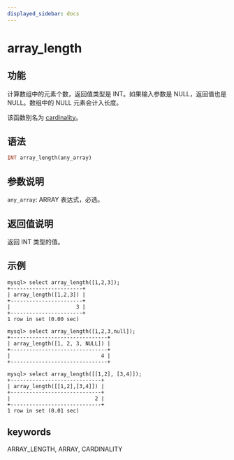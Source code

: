 ```yaml
---
displayed_sidebar: docs
---
```


# array_length

## 功能

计算数组中的元素个数，返回值类型是 INT。如果输入参数是 NULL，返回值也是 NULL。数组中的 NULL 元素会计入长度。

该函数别名为 [cardinality](cardinality.md)。

## 语法

```Haskell
INT array_length(any_array)
```

## 参数说明

`any_array`: ARRAY 表达式，必选。

## 返回值说明

返回 INT 类型的值。

## 示例

```plain text
mysql> select array_length([1,2,3]);
+-----------------------+
| array_length([1,2,3]) |
+-----------------------+
|                     3 |
+-----------------------+
1 row in set (0.00 sec)

mysql> select array_length([1,2,3,null]);
+-------------------------------+
| array_length([1, 2, 3, NULL]) |
+-------------------------------+
|                             4 |
+-------------------------------+

mysql> select array_length([[1,2], [3,4]]);
+-----------------------------+
| array_length([[1,2],[3,4]]) |
+-----------------------------+
|                           2 |
+-----------------------------+
1 row in set (0.01 sec)
```

## keywords

ARRAY_LENGTH, ARRAY, CARDINALITY
